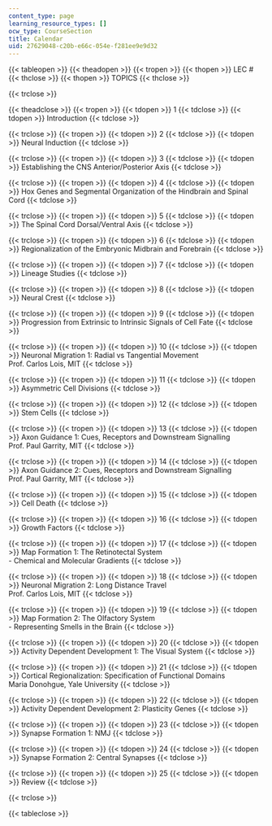 ```yaml
---
content_type: page
learning_resource_types: []
ocw_type: CourseSection
title: Calendar
uid: 27629048-c20b-e66c-054e-f281ee9e9d32
---
```


{{< tableopen >}}
{{< theadopen >}}
{{< tropen >}}
{{< thopen >}}
LEC #
{{< thclose >}}
{{< thopen >}}
TOPICS
{{< thclose >}}

{{< trclose >}}

{{< theadclose >}}
{{< tropen >}}
{{< tdopen >}}
1
{{< tdclose >}}
{{< tdopen >}}
Introduction
{{< tdclose >}}

{{< trclose >}}
{{< tropen >}}
{{< tdopen >}}
2
{{< tdclose >}}
{{< tdopen >}}
Neural Induction
{{< tdclose >}}

{{< trclose >}}
{{< tropen >}}
{{< tdopen >}}
3
{{< tdclose >}}
{{< tdopen >}}
Establishing the CNS Anterior/Posterior Axis
{{< tdclose >}}

{{< trclose >}}
{{< tropen >}}
{{< tdopen >}}
4
{{< tdclose >}}
{{< tdopen >}}
Hox Genes and Segmental Organization of the Hindbrain and Spinal Cord
{{< tdclose >}}

{{< trclose >}}
{{< tropen >}}
{{< tdopen >}}
5
{{< tdclose >}}
{{< tdopen >}}
The Spinal Cord Dorsal/Ventral Axis
{{< tdclose >}}

{{< trclose >}}
{{< tropen >}}
{{< tdopen >}}
6
{{< tdclose >}}
{{< tdopen >}}
Regionalization of the Embryonic Midbrain and Forebrain
{{< tdclose >}}

{{< trclose >}}
{{< tropen >}}
{{< tdopen >}}
7
{{< tdclose >}}
{{< tdopen >}}
Lineage Studies
{{< tdclose >}}

{{< trclose >}}
{{< tropen >}}
{{< tdopen >}}
8
{{< tdclose >}}
{{< tdopen >}}
Neural Crest
{{< tdclose >}}

{{< trclose >}}
{{< tropen >}}
{{< tdopen >}}
9
{{< tdclose >}}
{{< tdopen >}}
Progression from Extrinsic to Intrinsic Signals of Cell Fate
{{< tdclose >}}

{{< trclose >}}
{{< tropen >}}
{{< tdopen >}}
10
{{< tdclose >}}
{{< tdopen >}}
Neuronal Migration 1: Radial vs Tangential Movement  
Prof. Carlos Lois, MIT
{{< tdclose >}}

{{< trclose >}}
{{< tropen >}}
{{< tdopen >}}
11
{{< tdclose >}}
{{< tdopen >}}
Asymmetric Cell Divisions
{{< tdclose >}}

{{< trclose >}}
{{< tropen >}}
{{< tdopen >}}
12
{{< tdclose >}}
{{< tdopen >}}
Stem Cells
{{< tdclose >}}

{{< trclose >}}
{{< tropen >}}
{{< tdopen >}}
13
{{< tdclose >}}
{{< tdopen >}}
Axon Guidance 1: Cues, Receptors and Downstream Signalling  
Prof. Paul Garrity, MIT
{{< tdclose >}}

{{< trclose >}}
{{< tropen >}}
{{< tdopen >}}
14
{{< tdclose >}}
{{< tdopen >}}
Axon Guidance 2: Cues, Receptors and Downstream Signalling  
Prof. Paul Garrity, MIT
{{< tdclose >}}

{{< trclose >}}
{{< tropen >}}
{{< tdopen >}}
15
{{< tdclose >}}
{{< tdopen >}}
Cell Death
{{< tdclose >}}

{{< trclose >}}
{{< tropen >}}
{{< tdopen >}}
16
{{< tdclose >}}
{{< tdopen >}}
Growth Factors
{{< tdclose >}}

{{< trclose >}}
{{< tropen >}}
{{< tdopen >}}
17
{{< tdclose >}}
{{< tdopen >}}
Map Formation 1: The Retinotectal System  
\- Chemical and Molecular Gradients
{{< tdclose >}}

{{< trclose >}}
{{< tropen >}}
{{< tdopen >}}
18
{{< tdclose >}}
{{< tdopen >}}
Neuronal Migration 2: Long Distance Travel  
Prof. Carlos Lois, MIT
{{< tdclose >}}

{{< trclose >}}
{{< tropen >}}
{{< tdopen >}}
19
{{< tdclose >}}
{{< tdopen >}}
Map Formation 2: The Olfactory System  
\- Representing Smells in the Brain
{{< tdclose >}}

{{< trclose >}}
{{< tropen >}}
{{< tdopen >}}
20
{{< tdclose >}}
{{< tdopen >}}
Activity Dependent Development 1: The Visual System
{{< tdclose >}}

{{< trclose >}}
{{< tropen >}}
{{< tdopen >}}
21
{{< tdclose >}}
{{< tdopen >}}
Cortical Regionalization: Specification of Functional Domains  
Maria Donohgue, Yale University
{{< tdclose >}}

{{< trclose >}}
{{< tropen >}}
{{< tdopen >}}
22
{{< tdclose >}}
{{< tdopen >}}
Activity Dependent Development 2: Plasticity Genes
{{< tdclose >}}

{{< trclose >}}
{{< tropen >}}
{{< tdopen >}}
23
{{< tdclose >}}
{{< tdopen >}}
Synapse Formation 1: NMJ
{{< tdclose >}}

{{< trclose >}}
{{< tropen >}}
{{< tdopen >}}
24
{{< tdclose >}}
{{< tdopen >}}
Synapse Formation 2: Central Synapses
{{< tdclose >}}

{{< trclose >}}
{{< tropen >}}
{{< tdopen >}}
25
{{< tdclose >}}
{{< tdopen >}}
Review
{{< tdclose >}}

{{< trclose >}}

{{< tableclose >}}